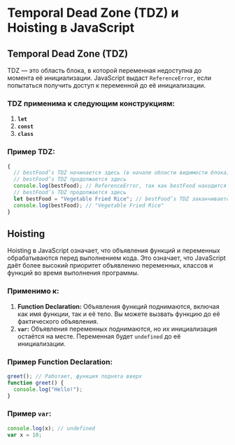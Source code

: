 # Temporal Dead Zone (TDZ) и Hoisting в JavaScript

## Temporal Dead Zone (TDZ)

TDZ — это область блока, в которой переменная недоступна до момента её инициализации. JavaScript выдаст `ReferenceError`, если попытаться получить доступ к переменной до её инициализации.

### TDZ применима к следующим конструкциям:
1. **`let`**
2. **`const`**
3. **`class`**

### Пример TDZ:
```javascript
{
  // bestFood’s TDZ начинается здесь (в начале области видимости блока)
  // bestFood’s TDZ продолжается здесь
  console.log(bestFood); // ReferenceError, так как bestFood находится в TDZ
  // bestFood’s TDZ продолжается здесь
  let bestFood = "Vegetable Fried Rice"; // bestFood’s TDZ заканчивается здесь
  console.log(bestFood); // "Vegetable Fried Rice"
}
```

## Hoisting

Hoisting в JavaScript означает, что объявления функций и переменных обрабатываются перед выполнением кода. Это означает, что JavaScript даёт более высокий приоритет объявлению переменных, классов и функций во время выполнения программы.

### Применимо к:
1. **Function Declaration:** Объявления функций поднимаются, включая как имя функции, так и её тело. Вы можете вызвать функцию до её фактического объявления.
2. **`var`:** Объявления переменных поднимаются, но их инициализация остаётся на месте. Переменная будет `undefined` до её инициализации.

### Пример Function Declaration:
```javascript
greet(); // Работает, функция поднята вверх
function greet() {
  console.log("Hello!");
}
```

### Пример `var`:
```javascript
console.log(x); // undefined
var x = 10;
```

